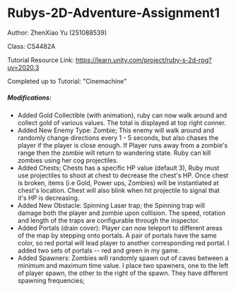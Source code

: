 # Rubys-2D-Adventure-Assignment1

Author: ZhenXiao Yu (251088539)

Class: CS4482A

Tutorial Resource Link: https://learn.unity.com/project/ruby-s-2d-rpg?uv=2020.3

Completed up to Tutorial: "Cinemachine"



##### Modifications: 

- Added Gold Collectible (with animation), ruby can now walk around and collect gold of various values. The total is displayed at top right conner.
- Added New Enemy Type: Zombie; This enemy will walk around and randomly change directions every 1 - 5 seconds, but also chases the player if the player is close enough. If Player runs away from a zombie's range then the zombie will return to wandering state. Ruby can kill zombies using her cog projectiles.
- Added Chests; Chests has a specific HP value (default 3), Ruby must use projectiles to shoot at chest to decrease the chest's HP. Once chest is broken, items (i.e Gold, Power ups, Zombies) will be instantiated at chest's location. Chest will also blink when hit projectile to signal that it's HP is decreasing. 
- Added New Obstacle: Spinning Laser trap; the Spinning trap will damage both the player and zombie upon collision. The speed, rotation and length of the traps are configurable through the inspector. 
- Added Portals (drain cover): Player can now teleport to different areas of the map by stepping onto portals. A pair of portals have the same color, so red portal will lead player to another corresponding red portal. I added two sets of portals --  red and green in my game. 
- Added Spawners: Zombies will randomly spawn out of caves between a minimum and maximum time value. I place two spawners, one to the left of player spawn, the other to the right of the spawn. They have different spawning frequencies;

